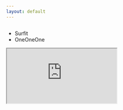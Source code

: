 ```yaml
---
layout: default
---
```

<script>
    openTab('evt', 'surfit');
    function openTab(evt, tabName) {
        var i, tabContent, tabLinks;
        // 전체 tabContent를 display: none 으로 변경함
        tabContent = document.getElementsByClassName("tabContent");
        for (i = 0; i < tabContent.length; i++) {
            tabContent[i].style.display = "none";
        }
        // 탭 네비게이션 전체를 class를 active에서 normal로, 클릭한 탭의 class를 normal 에서 active로 변경함
        tabLinks = document.getElementsByClassName("tabLinks");
        for (i = 0; i < tabLinks.length; i++) {
            tabLinks[i].className = tabLinks[i].className.replace(" active", " normal");
        }
        document.getElementById(tabName).style.display = "block";
        evt.currentTarget.className = evt.currentTarget.className.replace(" normal", " active");
    }
</script>
<div class="o-grid">
    <div class='c-header o-grid__col o-grid__col--full'>
      <div class='c-header__inner' style='display: flex; justify-content: space-between;'>
        <ul class='c-nav c-nav-list'>
          <li role='presentation'>
            <a class="c-nav__link tabLinks active" onclick="openTab(event, 'surfit')">Surfit</a>
          </li>
          <li role='presentation'>
            <a class="c-nav__link tabLinks normal" onclick="openTab(event, 'oneoneone')">OneOneOne</a>
          </li>
        </ul>
      </div>
    </div>
</div>
<div id="surfit" class="tabContent" style="display: block">
    <iframe src="https://surfit.io/" class="iframe-content"></iframe>
</div>
<div id="oneoneone" class="tabContent" style="display: none">
    <iframe src="https://oneoneone.kr/" class="iframe-content"></iframe>
</div>